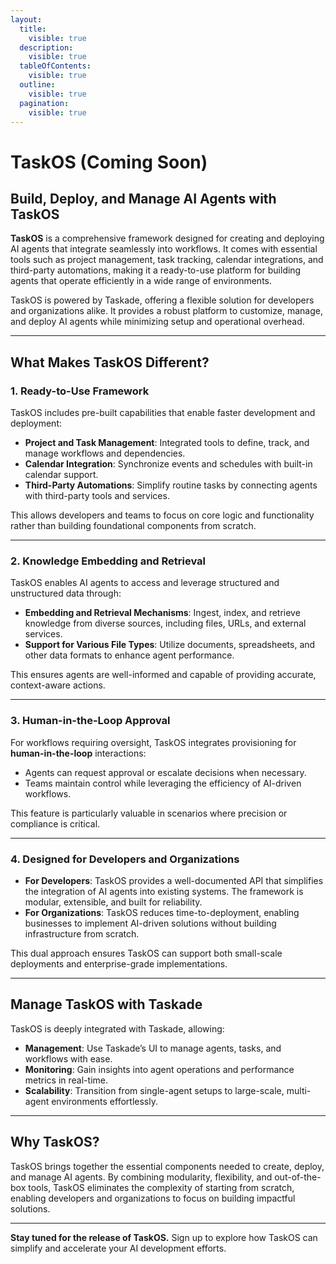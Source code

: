 ```yaml
---
layout:
  title:
    visible: true
  description:
    visible: true
  tableOfContents:
    visible: true
  outline:
    visible: true
  pagination:
    visible: true
---
```


# TaskOS (Coming Soon)

## Build, Deploy, and Manage AI Agents with TaskOS

**TaskOS** is a comprehensive framework designed for creating and deploying AI agents that integrate seamlessly into workflows. It comes with essential tools such as project management, task tracking, calendar integrations, and third-party automations, making it a ready-to-use platform for building agents that operate efficiently in a wide range of environments.

TaskOS is powered by Taskade, offering a flexible solution for developers and organizations alike. It provides a robust platform to customize, manage, and deploy AI agents while minimizing setup and operational overhead.

---

## What Makes TaskOS Different?

### 1. Ready-to-Use Framework
TaskOS includes pre-built capabilities that enable faster development and deployment:
- **Project and Task Management**: Integrated tools to define, track, and manage workflows and dependencies.
- **Calendar Integration**: Synchronize events and schedules with built-in calendar support.
- **Third-Party Automations**: Simplify routine tasks by connecting agents with third-party tools and services.

This allows developers and teams to focus on core logic and functionality rather than building foundational components from scratch.

---

### 2. Knowledge Embedding and Retrieval
TaskOS enables AI agents to access and leverage structured and unstructured data through:
- **Embedding and Retrieval Mechanisms**: Ingest, index, and retrieve knowledge from diverse sources, including files, URLs, and external services.
- **Support for Various File Types**: Utilize documents, spreadsheets, and other data formats to enhance agent performance.

This ensures agents are well-informed and capable of providing accurate, context-aware actions.

---

### 3. Human-in-the-Loop Approval
For workflows requiring oversight, TaskOS integrates provisioning for **human-in-the-loop** interactions:
- Agents can request approval or escalate decisions when necessary.
- Teams maintain control while leveraging the efficiency of AI-driven workflows.

This feature is particularly valuable in scenarios where precision or compliance is critical.

---

### 4. Designed for Developers and Organizations
- **For Developers**: TaskOS provides a well-documented API that simplifies the integration of AI agents into existing systems. The framework is modular, extensible, and built for reliability.
- **For Organizations**: TaskOS reduces time-to-deployment, enabling businesses to implement AI-driven solutions without building infrastructure from scratch.

This dual approach ensures TaskOS can support both small-scale deployments and enterprise-grade implementations.

---

## Manage TaskOS with Taskade
TaskOS is deeply integrated with Taskade, allowing:
- **Management**: Use Taskade’s UI to manage agents, tasks, and workflows with ease.
- **Monitoring**: Gain insights into agent operations and performance metrics in real-time.
- **Scalability**: Transition from single-agent setups to large-scale, multi-agent environments effortlessly.

---

## Why TaskOS?
TaskOS brings together the essential components needed to create, deploy, and manage AI agents. By combining modularity, flexibility, and out-of-the-box tools, TaskOS eliminates the complexity of starting from scratch, enabling developers and organizations to focus on building impactful solutions.

---

**Stay tuned for the release of TaskOS.** Sign up to explore how TaskOS can simplify and accelerate your AI development efforts.

